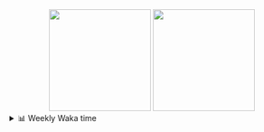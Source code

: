 <div align="center">
  <img height="180em" src="https://github-readme-stats-delta-three-96.vercel.app/api?username=Aucannot&theme=tokyonight&count_private=true&show_icons=true&include_all_commits=true&custom_title=GitHub_Stats"/>
  <img height="180em" src="https://github-readme-stats-delta-three-96.vercel.app/api/top-langs/?username=Aucannot&theme=tokyonight&layout=compact&hide=CMake,Makefile"/>
</div>

<details>
  <summary>📊 Weekly Waka time</summary>
  
  <!--START_SECTION:waka-->

```txt
Python   21 hrs 23 mins  █████████████████████▓░░░   86.07 %
C++      2 hrs 18 mins   ██▒░░░░░░░░░░░░░░░░░░░░░░   09.32 %
Cuda     1 hr 1 min      █░░░░░░░░░░░░░░░░░░░░░░░░   04.16 %
Text     6 mins          ░░░░░░░░░░░░░░░░░░░░░░░░░   00.45 %
Other    0 secs          ░░░░░░░░░░░░░░░░░░░░░░░░░   00.00 %
```

<!--END_SECTION:waka-->

